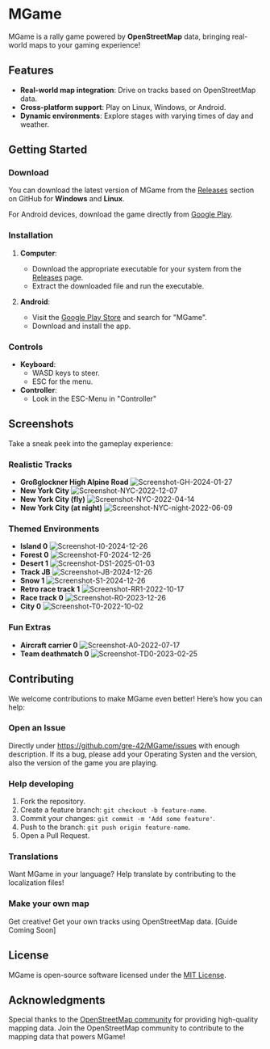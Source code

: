 # MGame  

MGame is a rally game powered by **OpenStreetMap** data, bringing real-world maps to your gaming experience!  

## Features  
- **Real-world map integration**: Drive on tracks based on OpenStreetMap data.  
- **Cross-platform support**: Play on Linux, Windows, or Android.  
- **Dynamic environments**: Explore stages with varying times of day and weather.  

## Getting Started

### Download
You can download the latest version of MGame from the [Releases](https://github.com/gre-42/MGame/releases) section on GitHub for **Windows** and **Linux**.

For Android devices, download the game directly from [Google Play](https://play.google.com/store).  

### Installation  
1. **Computer**:  
   - Download the appropriate executable for your system from the [Releases](https://github.com/gre-42/MGame/releases) page.  
   - Extract the downloaded file and run the executable.  

2. **Android**:  
   - Visit the [Google Play Store](https://play.google.com/store/apps/details?id=com.hallo2hallo.vanillarally) and search for "MGame".  
   - Download and install the app.  

### Controls  
- **Keyboard**:  
  - WASD keys to steer.
  - ESC for the menu.
- **Controller**:
  - Look in the ESC-Menu in "Controller"

## Screenshots  
Take a sneak peek into the gameplay experience:  

### Realistic Tracks
- **Großglockner High Alpine Road**
![Screenshot-GH-2024-01-27](media/Screenshot-GH-2024-12-26.png)
- **New York City**
![Screenshot-NYC-2022-12-07](media/Screenshot-NYC-2023-12-07.png)
- **New York City (fly)**
![Screenshot-NYC-2022-04-14](media/Screenshot-NYC-2022-04-14-fly.jpg)
- **New York City (at night)**
![Screenshot-NYC-night-2022-06-09](media/Screenshot-NYC-night-2022-06-09.png)

### Themed Environments
- **Island 0**
![Screenshot-I0-2024-12-26](media/Screenshot-I0-2024-12-26.png)
- **Forest 0**
![Screenshot-F0-2024-12-26](media/Screenshot-F0-2024-12-26.png)
- **Desert 1**
![Screenshot-DS1-2025-01-03](media/Screenshot-DS1-2025-01-03.png)
- **Track JB**
![Screenshot-JB-2024-12-26](media/Screenshot-JB-2024-12-26.png)
- **Snow 1**
![Screenshot-S1-2024-12-26](media/Screenshot-S1-2024-12-26.png)
- **Retro race track 1**
![Screenshot-RR1-2022-10-17](media/Screenshot-RR1-2023-02-25.png)
- **Race track 0**
![Screenshot-R0-2023-12-26](media/Screenshot-R0-2024-12-26.png)
- **City 0**
![Screenshot-T0-2022-10-02](media/Screenshot-T0-2022-10-02.png)

### Fun Extras
- **Aircraft carrier 0**
![Screenshot-A0-2022-07-17](media/Screenshot-A0-2022-07-17.png)
- **Team deathmatch 0**
![Screenshot-TD0-2023-02-25](media/Screenshot-TD0-2023-02-25.png)

## Contributing  
We welcome contributions to make MGame even better! Here’s how you can help:
### Open an Issue
Directly under https://github.com/gre-42/MGame/issues with enough description. If its a bug, please add your Operating Systen and the version, also the version of the game you are playing. 

### Help developing
1. Fork the repository.  
2. Create a feature branch: `git checkout -b feature-name`.  
3. Commit your changes: `git commit -m 'Add some feature'`.  
4. Push to the branch: `git push origin feature-name`.  
5. Open a Pull Request.

### Translations
Want MGame in your language? Help translate by contributing to the localization files!

### Make your own map
Get creative! Get your own tracks using OpenStreetMap data. [Guide Coming Soon]

## License  
MGame is open-source software licensed under the [MIT License](LICENSE).  

## Acknowledgments  
Special thanks to the [OpenStreetMap community](https://www.openstreetmap.org/) for providing high-quality mapping data. Join the OpenStreetMap community to contribute to the mapping data that powers MGame!
